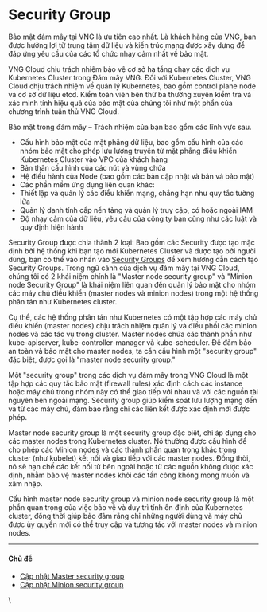 # Security Group

Bảo mật đám mây tại VNG là ưu tiên cao nhất. Là khách hàng của VNG, bạn được hưởng lợi từ trung tâm dữ liệu và kiến trúc mạng được xây dựng để đáp ứng yêu cầu của các tổ chức nhạy cảm nhất về bảo mật.

VNG Cloud chịu trách nhiệm bảo vệ cơ sở hạ tầng chạy các dịch vụ Kubernetes Cluster trong Đám mây VNG. Đối với Kubernetes Cluster, VNG Cloud chịu trách nhiệm về quản lý Kubernetes, bao gồm control plane node và cơ sở dữ liệu etcd. Kiểm toán viên bên thứ ba thường xuyên kiểm tra và xác minh tính hiệu quả của bảo mật của chúng tôi như một phần của chương trình tuân thủ VNG Cloud.

Bảo mật trong đám mây – Trách nhiệm của bạn bao gồm các lĩnh vực sau.

* Cấu hình bảo mật của mặt phẳng dữ liệu, bao gồm cấu hình của các nhóm bảo mật cho phép lưu lượng truyền từ mặt phẳng điều khiển Kubernetes Cluster vào VPC của khách hàng
* Bản thân cấu hình của các nút và vùng chứa
* Hệ điều hành của Node (bao gồm các bản cập nhật và bản vá bảo mật)
* Các phần mềm ứng dụng liên quan khác:
* Thiết lập và quản lý các điều khiển mạng, chẳng hạn như quy tắc tường lửa
* Quản lý danh tính cấp nền tảng và quản lý truy cập, có hoặc ngoài IAM
* Độ nhạy cảm của dữ liệu, yêu cầu của công ty bạn cũng như các luật và quy định hiện hành

Security Group được chia thành 2 loại: Bao gồm các Security được tạo mặc định bởi hệ thống khi bạn tạo mới Kubernetes Cluster và được tạo bởi người dùng, bạn có thể vào nhấn vào [Security Groups](https://docs.vngcloud.vn/display/vServer/Security+Groups?src=contextnavpagetreemode) để xem hướng dẫn cách tạo Security Groups. Trong ngữ cảnh của dịch vụ đám mây tại VNG Cloud, chúng tôi có 2 khái niệm chính là "Master node security group" và "Minion node Security Group" là  khái niệm liên quan đến quản lý bảo mật cho nhóm các máy chủ điều khiển (master nodes và minion nodes) trong một hệ thống phân tán như Kubernetes cluster.

Cụ thể, các hệ thống phân tán như Kubernetes có một tập hợp các máy chủ điều khiển (master nodes) chịu trách nhiệm quản lý và điều phối các minion nodes và các tác vụ trong cluster. Master nodes chứa các thành phần như kube-apiserver, kube-controller-manager và kube-scheduler. Để đảm bảo an toàn và bảo mật cho master nodes, ta cần cấu hình một "security group" đặc biệt, được gọi là "master node security group."

Một "security group" trong các dịch vụ đám mây trong VNG Cloud là một tập hợp các quy tắc bảo mật (firewall rules) xác định cách các instance hoặc máy chủ trong nhóm này có thể giao tiếp với nhau và với các nguồn tài nguyên bên ngoài mạng. Security group giúp kiểm soát lưu lượng mạng đến và từ các máy chủ, đảm bảo rằng chỉ các liên kết được xác định mới được phép.

Master node security group là một security group đặc biệt, chỉ áp dụng cho các master nodes trong Kubernetes cluster. Nó thường được cấu hình để cho phép các Minion nodes và các thành phần quan trọng khác trong cluster (như kubelet) kết nối và giao tiếp với các master nodes. Đồng thời, nó sẽ hạn chế các kết nối từ bên ngoài hoặc từ các nguồn không được xác định, nhằm bảo vệ master nodes khỏi các tấn công không mong muốn và xâm nhập.

Cấu hình master node security group và minion node security group là một phần quan trọng của việc bảo vệ và duy trì tính ổn định của Kubernetes cluster, đồng thời giúp bảo đảm rằng chỉ những người dùng và máy chủ được ủy quyền mới có thể truy cập và tương tác với master nodes và minion nodes.

***

#### Chủ đề <a href="#securitygroup-chude" id="securitygroup-chude"></a>

* [Cập nhật Master security group](cap-nhat-master-security-group.md)
* [Cập nhật Minion security group](cap-nhat-minion-security-group.md)

\

